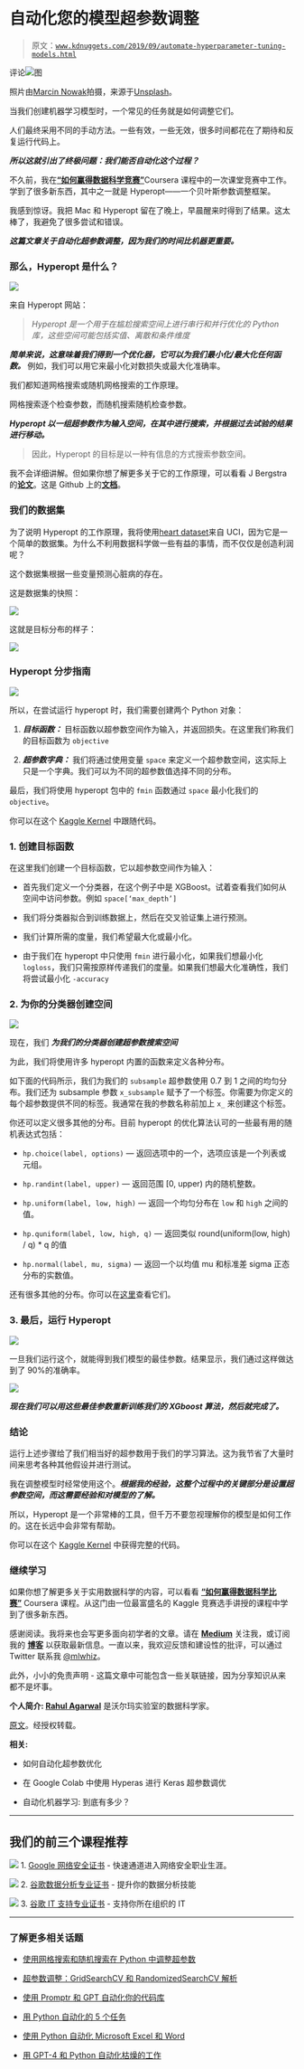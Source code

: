 # 自动化您的模型超参数调整

> 原文：[`www.kdnuggets.com/2019/09/automate-hyperparameter-tuning-models.html`](https://www.kdnuggets.com/2019/09/automate-hyperparameter-tuning-models.html)

评论![图](img/200b7b1476e3bfd5eb1b787f0bf77e0c.png)

照片由[Marcin Nowak](https://unsplash.com/@marcin?utm_source=medium&utm_medium=referral)拍摄，来源于[Unsplash](https://unsplash.com/?utm_source=medium&utm_medium=referral)。

当我们创建机器学习模型时，一个常见的任务就是如何调整它们。

人们最终采用不同的手动方法。一些有效，一些无效，很多时间都花在了期待和反复运行代码上。

***所以这就引出了终极问题：我们能否自动化这个过程？***

不久前，我在[**“如何赢得数据科学竞赛”**](https://www.coursera.org/specializations/aml?siteID=lVarvwc5BD0-BShznKdc3CUauhfsM7_8xw&utm_content=2&utm_medium=partners&utm_source=linkshare&utm_campaign=lVarvwc5BD0)Coursera 课程中的一次课堂竞赛中工作。学到了很多新东西，其中之一就是 Hyperopt——一个贝叶斯参数调整框架。

我感到惊讶。我把 Mac 和 Hyperopt 留在了晚上，早晨醒来时得到了结果。这太棒了，我避免了很多尝试和错误。

***这篇文章关于自动化超参数调整，因为我们的时间比机器更重要。***

### 那么，Hyperopt 是什么？

![](img/07b5068358f10c44c9bb605f14d5de08.png)

来自 Hyperopt 网站：

> *Hyperopt 是一个用于在尴尬搜索空间上进行串行和并行优化的 Python 库，这些空间可能包括实值、离散和条件维度*

***简单来说，这意味着我们得到一个优化器，它可以为我们最小化/最大化任何函数。*** 例如，我们可以用它来最小化对数损失或最大化准确率。

我们都知道网格搜索或随机网格搜索的工作原理。

网格搜索逐个检查参数，而随机搜索随机检查参数。

***Hyperopt 以一组超参数作为输入空间，在其中进行搜索，并根据过去试验的结果进行移动。***

> 因此，Hyperopt 的目标是以一种有信息的方式搜索参数空间。

我不会详细讲解。但如果你想了解更多关于它的工作原理，可以看看 J Bergstra 的[**论文**](https://conference.scipy.org/proceedings/scipy2013/pdfs/bergstra_hyperopt.pdf)。这是 Github 上的[**文档**](https://github.com/hyperopt/hyperopt/wiki/FMin)。

### 我们的数据集

为了说明 Hyperopt 的工作原理，我将使用[heart dataset](https://www.kaggle.com/ronitf/heart-disease-uci)来自 UCI，因为它是一个简单的数据集。为什么不利用数据科学做一些有益的事情，而不仅仅是创造利润呢？

这个数据集根据一些变量预测心脏病的存在。

这是数据集的快照：

![](img/057cd48bf889d086004ebb786b499a86.png)

这就是目标分布的样子：

![](img/6f1c997ab22f29cc5774fceb761f2579.png)

### Hyperopt 分步指南

![](img/ab215cfc8f835d6a47aca674397034eb.png)

所以，在尝试运行 hyperopt 时，我们需要创建两个 Python 对象：

1.  ***目标函数：*** 目标函数以超参数空间作为输入，并返回损失。在这里我们称我们的目标函数为 `objective`

1.  ***超参数字典：*** 我们将通过使用变量 `space` 来定义一个超参数空间，这实际上只是一个字典。我们可以为不同的超参数值选择不同的分布。

最后，我们将使用 hyperopt 包中的 `fmin` 函数通过 `space` 最小化我们的 `objective`。

你可以在这个 [Kaggle Kernel](https://www.kaggle.com/mlwhiz/how-to-use-hyperopt?scriptVersionId=20362799) 中跟随代码。

### 1\. 创建目标函数

在这里我们创建一个目标函数，它以超参数空间作为输入：

+   首先我们定义一个分类器，在这个例子中是 XGBoost。试着查看我们如何从空间中访问参数。例如 `space[‘max_depth’]`

+   我们将分类器拟合到训练数据上，然后在交叉验证集上进行预测。

+   我们计算所需的度量，我们希望最大化或最小化。

+   由于我们在 hyperopt 中只使用 `fmin` 进行最小化，如果我们想最小化 `logloss`，我们只需按原样传递我们的度量。如果我们想最大化准确性，我们将尝试最小化 `-accuracy`

### 2\. 为你的分类器创建空间

![](img/b52692275b5b808df484cd14136ac7f2.png)

现在，我们 ***为我们的分类器创建超参数搜索空间***

为此，我们将使用许多 hyperopt 内置的函数来定义各种分布。

如下面的代码所示，我们为我们的 `subsample` 超参数使用 0.7 到 1 之间的均匀分布。我们还为 subsample 参数 `x_subsample` 赋予了一个标签。你需要为你定义的每个超参数提供不同的标签。我通常在我的参数名称前加上 `x_` 来创建这个标签。

你还可以定义很多其他的分布。目前 hyperopt 的优化算法认可的一些最有用的随机表达式包括：

+   `hp.choice(label, options)` — 返回选项中的一个，选项应该是一个列表或元组。

+   `hp.randint(label, upper)` — 返回范围 [0, upper) 内的随机整数。

+   `hp.uniform(label, low, high)` — 返回一个均匀分布在 `low` 和 `high` 之间的值。

+   `hp.quniform(label, low, high, q)` — 返回类似 round(uniform(low, high) / q) * q 的值

+   `hp.normal(label, mu, sigma)` — 返回一个以均值 mu 和标准差 sigma 正态分布的实数值。

还有很多其他的分布。你可以在[这里](https://github.com/hyperopt/hyperopt/wiki/FMin)查看它们。

### 3\. 最后，运行 Hyperopt

![](img/55ef6dc9486792af8b3673d1003e49ec.png)

一旦我们运行这个，就能得到我们模型的最佳参数。结果显示，我们通过这样做达到了 90%的准确率。

![](https://miro.medium.com/max/2544/1*1cYghbkmt3-pBqv8LNcwhQ.png)

***现在我们可以用这些最佳参数重新训练我们的 XGboost 算法，然后就完成了。***

### 结论

运行上述步骤给了我们相当好的超参数用于我们的学习算法。这为我节省了大量时间来思考各种其他假设并进行测试。

我在调整模型时经常使用这个。***根据我的经验，这整个过程中的关键部分是设置超参数空间，而这需要经验和对模型的了解。***

所以，Hyperopt 是一个非常棒的工具，但千万不要忽视理解你的模型是如何工作的。这在长远中会非常有帮助。

你可以在这个 [Kaggle Kernel](https://www.kaggle.com/mlwhiz/how-to-use-hyperopt?scriptVersionId=20362799) 中获得完整的代码。

### 继续学习

如果你想了解更多关于实用数据科学的内容，可以看看 [**“如何赢得数据科学比赛”**](https://www.coursera.org/specializations/aml?siteID=lVarvwc5BD0-BShznKdc3CUauhfsM7_8xw&utm_content=2&utm_medium=partners&utm_source=linkshare&utm_campaign=lVarvwc5BD0) Coursera 课程。从这门由一位最富盛名的 Kaggle 竞赛选手讲授的课程中学到了很多新东西。

感谢阅读。我将来也会写更多面向初学者的文章。请在 [**Medium**](https://medium.com/@rahul_agarwal?source=post_page---------------------------) 关注我，或订阅我的 [**博客**](http://eepurl.com/dbQnuX?source=post_page---------------------------) 以获取最新信息。一直以来，我欢迎反馈和建设性的批评，可以通过 Twitter 联系我 [@mlwhiz](https://twitter.com/MLWhiz?source=post_page---------------------------)。

此外，小小的免责声明 - 这篇文章中可能包含一些关联链接，因为分享知识从来都不是坏事。

**个人简介: [Rahul Agarwal](https://www.linkedin.com/in/rahulagwl/)** 是沃尔玛实验室的数据科学家。

[原文](https://towardsdatascience.com/automate-hyperparameter-tuning-for-your-models-71b18f819604)。经授权转载。

**相关:**

+   如何自动化超参数优化

+   在 Google Colab 中使用 Hyperas 进行 Keras 超参数调优

+   自动化机器学习: 到底有多少？

* * *

## 我们的前三个课程推荐

![](img/0244c01ba9267c002ef39d4907e0b8fb.png) 1\. [Google 网络安全证书](https://www.kdnuggets.com/google-cybersecurity) - 快速通道进入网络安全职业生涯。

![](img/e225c49c3c91745821c8c0368bf04711.png) 2\. [谷歌数据分析专业证书](https://www.kdnuggets.com/google-data-analytics) - 提升你的数据分析技能

![](img/0244c01ba9267c002ef39d4907e0b8fb.png) 3\. [谷歌 IT 支持专业证书](https://www.kdnuggets.com/google-itsupport) - 支持你所在组织的 IT

* * *

### 了解更多相关话题

+   [使用网格搜索和随机搜索在 Python 中调整超参数](https://www.kdnuggets.com/2022/10/hyperparameter-tuning-grid-search-random-search-python.html)

+   [超参数调整：GridSearchCV 和 RandomizedSearchCV 解析](https://www.kdnuggets.com/hyperparameter-tuning-gridsearchcv-and-randomizedsearchcv-explained)

+   [使用 Promptr 和 GPT 自动化你的代码库](https://www.kdnuggets.com/2023/04/automate-codebase-promptr-gpt.html)

+   [用 Python 自动化的 5 个任务](https://www.kdnuggets.com/2021/06/5-tasks-automate-python.html)

+   [使用 Python 自动化 Microsoft Excel 和 Word](https://www.kdnuggets.com/2021/08/automate-microsoft-excel-word-python.html)

+   [用 GPT-4 和 Python 自动化枯燥的工作](https://www.kdnuggets.com/2023/03/automate-boring-stuff-chatgpt-python.html)
